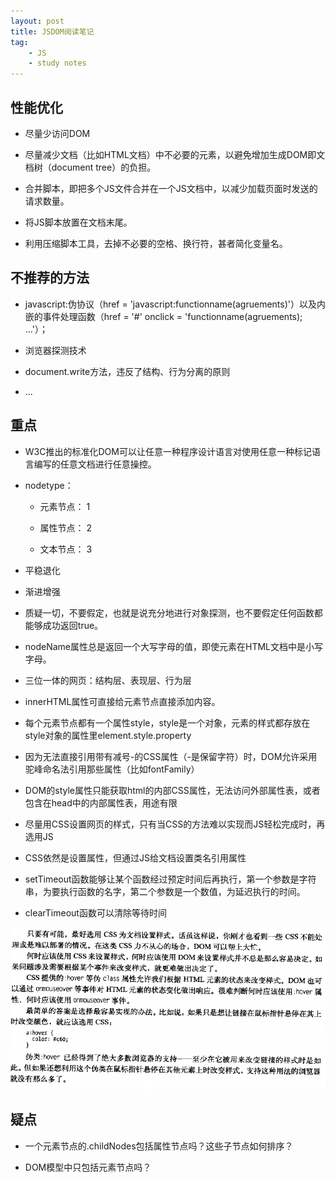 ```yaml
---
layout: post
title: JSDOM阅读笔记
tag:
    - JS
    - study notes
---
```


## 性能优化

+ 尽量少访问DOM

+ 尽量减少文档（比如HTML文档）中不必要的元素，以避免增加生成DOM即文档树（document tree）的负担。

+ 合并脚本，即把多个JS文件合并在一个JS文档中，以减少加载页面时发送的请求数量。

+ 将JS脚本放置在文档末尾。

+ 利用压缩脚本工具，去掉不必要的空格、换行符，甚者简化变量名。

## 不推荐的方法

+ javascript:伪协议（href = 'javascript:functionname(agruements)'）以及内嵌的事件处理函数（href = '#' onclick = 'functionname(agruements); ...'）；

+ 浏览器探测技术

+ document.write方法，违反了结构、行为分离的原则
+ ...

## 重点

+ W3C推出的标准化DOM可以让任意一种程序设计语言对使用任意一种标记语言编写的任意文档进行任意操控。

+ nodetype：

	+ 元素节点： 1

	+ 属性节点： 2

	+ 文本节点： 3

+ 平稳退化

+ 渐进增强

+ 质疑一切，不要假定，也就是说充分地进行对象探测，也不要假定任何函数都能够成功返回true。

+ nodeName属性总是返回一个大写字母的值，即使元素在HTML文档中是小写字母。

+ 三位一体的网页：结构层、表现层、行为层

+ innerHTML属性可直接给元素节点直接添加内容。

+ 每个元素节点都有一个属性style，style是一个对象，元素的样式都存放在style对象的属性里element.style.property

+ 因为无法直接引用带有减号-的CSS属性（-是保留字符）时，DOM允许采用驼峰命名法引用那些属性（比如fontFamily）

+ DOM的style属性只能获取html的内部CSS属性，无法访问外部属性表，或者包含在head中的内部属性表，用途有限

+ 尽量用CSS设置网页的样式，只有当CSS的方法难以实现而JS轻松完成时，再选用JS

+ CSS依然是设置属性，但通过JS给文档设置类名引用属性

+ setTimeout函数能够让某个函数经过预定时间后再执行，第一个参数是字符串，为要执行函数的名字，第二个参数是一个数值，为延迟执行的时间。

+ clearTimeout函数可以清除等待时间

![何时该用JS而非CSS](/static/images/jsdom.png)

## 疑点

+ 一个元素节点的.childNodes包括属性节点吗？这些子节点如何排序？

+ DOM模型中只包括元素节点吗？
